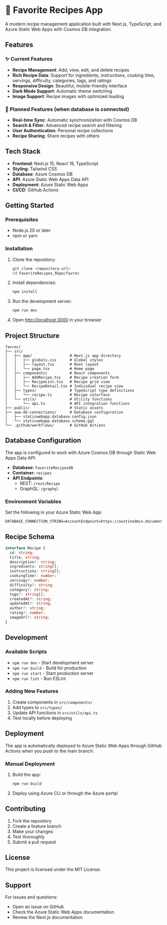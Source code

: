 # 🍳 Favorite Recipes App

A modern recipe management application built with Next.js, TypeScript, and Azure Static Web Apps with Cosmos DB integration.

## Features

### ✨ Current Features
- **Recipe Management**: Add, view, edit, and delete recipes
- **Rich Recipe Data**: Support for ingredients, instructions, cooking time, servings, difficulty, categories, tags, and ratings
- **Responsive Design**: Beautiful, mobile-friendly interface
- **Dark Mode Support**: Automatic theme switching
- **Image Support**: Recipe images with optimized loading

### 🚀 Planned Features (when database is connected)
- **Real-time Sync**: Automatic synchronization with Cosmos DB
- **Search & Filter**: Advanced recipe search and filtering
- **User Authentication**: Personal recipe collections
- **Recipe Sharing**: Share recipes with others

## Tech Stack

- **Frontend**: Next.js 15, React 19, TypeScript
- **Styling**: Tailwind CSS
- **Database**: Azure Cosmos DB
- **API**: Azure Static Web Apps Data API
- **Deployment**: Azure Static Web Apps
- **CI/CD**: GitHub Actions

## Getting Started

### Prerequisites
- Node.js 20 or later
- npm or yarn

### Installation

1. Clone the repository:
   ```bash
   git clone <repository-url>
   cd FavoriteRecipes_Repo/favrec
   ```

2. Install dependencies:
   ```bash
   npm install
   ```

3. Run the development server:
   ```bash
   npm run dev
   ```

4. Open [http://localhost:3000](http://localhost:3000) in your browser

## Project Structure

```
favrec/
├── src/
│   ├── app/                 # Next.js app directory
│   │   ├── globals.css      # Global styles
│   │   ├── layout.tsx       # Root layout
│   │   └── page.tsx         # Home page
│   ├── components/          # React components
│   │   ├── AddRecipe.tsx    # Recipe creation form
│   │   ├── RecipeList.tsx   # Recipe grid view
│   │   └── RecipeDetail.tsx # Individual recipe view
│   ├── types/               # TypeScript type definitions
│   │   └── recipe.ts        # Recipe interface
│   └── utils/               # Utility functions
│       └── api.ts           # API integration functions
├── public/                  # Static assets
├── swa-db-connections/      # Database configuration
│   ├── staticwebapp.database.config.json
│   └── staticwebapp.database.schema.gql
└── .github/workflows/       # GitHub Actions
```

## Database Configuration

The app is configured to work with Azure Cosmos DB through Static Web Apps Data API:

- **Database**: `FavoriteRecipesDB`
- **Container**: `recipes`
- **API Endpoints**:
  - REST: `/rest/Recipe`
  - GraphQL: `/graphql`

### Environment Variables

Set the following in your Azure Static Web App:

```
DATABASE_CONNECTION_STRING=AccountEndpoint=https://austinadmin.documents.azure.com:443/;AccountKey=w3dgtCXz5kno3svFvqDwfRiUOk5u1D1CDDab2rBGNkObpB2rrCpXv1sX435MfJryH3enWUDDiaVfACDbii8Hjw==;
```

## Recipe Schema

```typescript
interface Recipe {
  id: string;
  title: string;
  description?: string;
  ingredients: string[];
  instructions: string[];
  cookingTime?: number;
  servings?: number;
  difficulty?: string;
  category?: string;
  tags?: string[];
  createdAt?: string;
  updatedAt?: string;
  author?: string;
  rating?: number;
  imageUrl?: string;
}
```

## Development

### Available Scripts

- `npm run dev` - Start development server
- `npm run build` - Build for production
- `npm run start` - Start production server
- `npm run lint` - Run ESLint

### Adding New Features

1. Create components in `src/components/`
2. Add types to `src/types/`
3. Update API functions in `src/utils/api.ts`
4. Test locally before deploying

## Deployment

The app is automatically deployed to Azure Static Web Apps through GitHub Actions when you push to the main branch.

### Manual Deployment

1. Build the app:
   ```bash
   npm run build
   ```

2. Deploy using Azure CLI or through the Azure portal

## Contributing

1. Fork the repository
2. Create a feature branch
3. Make your changes
4. Test thoroughly
5. Submit a pull request

## License

This project is licensed under the MIT License.

## Support

For issues and questions:
- Open an issue on GitHub
- Check the Azure Static Web Apps documentation
- Review the Next.js documentation
